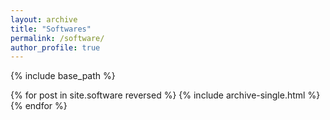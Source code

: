 ```yaml
---
layout: archive
title: "Softwares"
permalink: /software/
author_profile: true
---
```


{% include base_path %}

{% for post in site.software reversed %}
  {% include archive-single.html %}
{% endfor %}
